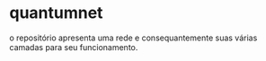 # quantumnet
o repositório apresenta uma rede e consequantemente suas várias camadas para seu funcionamento.
